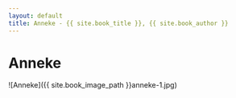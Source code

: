 ```yaml
---
layout: default
title: Anneke - {{ site.book_title }}, {{ site.book_author }}
---
```


# Anneke

![Anneke]({{ site.book_image_path }}anneke-1.jpg)
